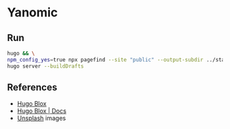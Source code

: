 # Yanomic


## Run
```bash
hugo && \
npm_config_yes=true npx pagefind --site "public" --output-subdir ../static/pagefind && \
hugo server --buildDrafts
```

## References
* [Hugo Blox](https://hugoblox.com)
* [Hugo Blox | Docs](https://docs.hugoblox.com/)
* [Unsplash](https://unsplash.com/) images